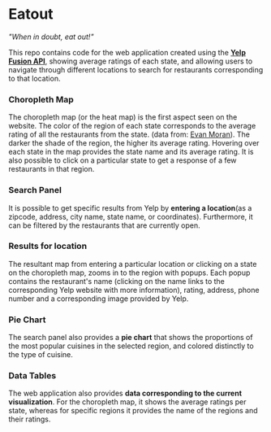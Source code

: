 # Eatout
 *"When in doubt, eat out!"*

This repo contains code for the web application created using the [**Yelp Fusion API**](https://www.yelp.com/developers), showing average ratings of each state, and allowing users to navigate through different locations to search for restaurants corresponding to that location.

### Choropleth Map
The choropleth map (or the heat map) is the first aspect seen on the website. The color of the region of each state corresponds to the average rating of all the restaurants from the state. (data from: [Evan Moran](http://cse.msu.edu/~moraneva/cse491Project/)). The darker the shade of the region, the higher its average rating. Hovering over each state in the map provides the state name and its average rating. It is also possible to click on a particular state to get a response of a few restaurants in that region.

### Search Panel
It is possible to get specific results from Yelp by **entering a location**(as a zipcode, address, city name, state name, or coordinates). Furthermore, it can be filtered by the restaurants that are currently open.

### Results for location
The resultant map from entering a particular location or clicking on a state on the choropleth map, zooms in to the region with popups. Each popup contains the restaurant's name (clicking on the name links to the corresponding Yelp website with more information), rating, address, phone number and a corresponding image provided by Yelp.

### Pie Chart
The search panel also provides a **pie chart** that shows the proportions of the most popular cuisines in the selected region, and colored distinctly to the type of cuisine.

### Data Tables
The web application also provides **data corresponding to the current visualization**. For the choropleth map, it shows the average ratings per state, whereas for specific regions it provides the name of the regions and their ratings.
